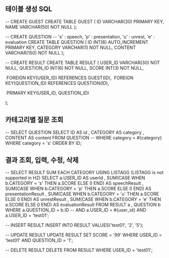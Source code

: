 ## 테이블 생성 SQL

-- CREATE GUEST
CREATE TABLE GUEST (
    ID VARCHAR(30) PRIMARY KEY,
    NAME VARCHAR(50) NOT NULL
);



-- CREATE QUESTION
-- 's' : speech, 'p' : presentation, 'u' : unrest, 'e' : evaluation
CREATE TABLE QUESTION (
    ID INT(6) AUTO_INCREMENT PRIMARY KEY,
    CATEGORY VARCHAR(1) NOT NULL,
    CONTENT VARCHAR(150) NOT NULL
);



-- CREATE RESULT
CREATE TABLE RESULT (
    USER_ID VARCHAR(30) NOT NULL,
    QUESTION_ID INT(6) NOT NULL,
    SCORE INT(3) NOT NULL,
    

​	FOREIGN KEY(USER_ID) REFERENCES GUEST(ID),
​	FOREIGN KEY(QUESTION_ID) REFERENCES QUESTION(ID),

​	PRIMARY KEY(USER_ID, QUESTION_ID)

);



## 카테고리별 질문 조회

-- SELECT QUESTION
SELECT ID          AS id
      , CATEGORY  AS category
      , CONTENT   AS content
  FROM QUESTION
-- WHERE category = #{category}
 WHERE category = 's'
ORDER BY ID;



## 결과 조회, 입력, 수정, 삭제

-- SELECT RESULT SUM EACH CATEGORY USING LISTAGG (LISTAGG is not supported in H2)
SELECT a.USER_ID        AS userId
      , SUM(CASE WHEN b.CATEGORY = 's' THEN a.SCORE ELSE 0 END) AS speechResult
      , SUM(CASE WHEN b.CATEGORY = 'p' THEN a.SCORE ELSE 0 END) AS presentationResult
      , SUM(CASE WHEN b.CATEGORY = 'u' THEN a.SCORE ELSE 0 END) AS unrestResult
      , SUM(CASE WHEN b.CATEGORY = 'e' THEN a.SCORE ELSE 0 END) AS evaluationResult
  FROM RESULT a
      , QUESTION b
 WHERE a.QUESTION_ID = b.ID
--   AND a.USER_ID = #{user_id}
  AND a.USER_ID = 'test01';



-- INSERT RESULT
INSERT INTO RESULT VALUES('test01', '2', '5');



-- UPDATE RESULT
UPDATE RESULT
SET    SCORE = '99'
 WHERE USER_ID = 'test01'
   AND QUESTION_ID = '1';



-- DELETE RESULT
DELETE FROM RESULT WHERE USER_ID = 'test01';